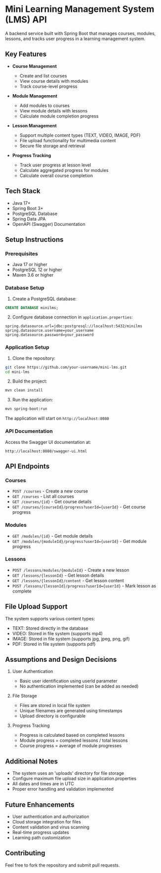 # Mini Learning Management System (LMS) API

A backend service built with Spring Boot that manages courses, modules, lessons, and tracks user progress in a learning management system.

## Key Features

- **Course Management**
  - Create and list courses
  - View course details with modules
  - Track course-level progress

- **Module Management**
  - Add modules to courses
  - View module details with lessons
  - Calculate module completion progress

- **Lesson Management**
  - Support multiple content types (TEXT, VIDEO, IMAGE, PDF)
  - File upload functionality for multimedia content
  - Secure file storage and retrieval

- **Progress Tracking**
  - Track user progress at lesson level
  - Calculate aggregated progress for modules
  - Calculate overall course completion

## Tech Stack

- Java 17+
- Spring Boot 3+
- PostgreSQL Database
- Spring Data JPA
- OpenAPI (Swagger) Documentation

## Setup Instructions

### Prerequisites

- Java 17 or higher
- PostgreSQL 12 or higher
- Maven 3.6 or higher

### Database Setup

1. Create a PostgreSQL database:
```sql
CREATE DATABASE minilms;
```

2. Configure database connection in `application.properties`:
```properties
spring.datasource.url=jdbc:postgresql://localhost:5432/minilms
spring.datasource.username=your_username
spring.datasource.password=your_password
```

### Application Setup

1. Clone the repository:
```bash
git clone https://github.com/your-username/mini-lms.git
cd mini-lms
```

2. Build the project:
```bash
mvn clean install
```

3. Run the application:
```bash
mvn spring-boot:run
```

The application will start on `http://localhost:8080`

### API Documentation

Access the Swagger UI documentation at:
```
http://localhost:8080/swagger-ui.html
```

## API Endpoints

### Courses
- `POST /courses` - Create a new course
- `GET /courses` - List all courses
- `GET /courses/{id}` - Get course details
- `GET /courses/{courseId}/progress?userId={userId}` - Get course progress

### Modules
- `GET /modules/{id}` - Get module details
- `GET /modules/{moduleId}/progress?userId={userId}` - Get module progress

### Lessons
- `POST /lessons/modules/{moduleId}` - Create a new lesson
- `GET /lessons/{lessonId}` - Get lesson details
- `GET /lessons/{lessonId}/content` - Get lesson content
- `POST /lessons/{lessonId}/progress?userId={userId}` - Mark lesson as complete

## File Upload Support

The system supports various content types:
- TEXT: Stored directly in the database
- VIDEO: Stored in file system (supports mp4)
- IMAGE: Stored in file system (supports jpg, jpeg, png, gif)
- PDF: Stored in file system (supports pdf)

## Assumptions and Design Decisions

1. User Authentication
   - Basic user identification using userId parameter
   - No authentication implemented (can be added as needed)

2. File Storage
   - Files are stored in local file system
   - Unique filenames are generated using timestamps
   - Upload directory is configurable

3. Progress Tracking
   - Progress is calculated based on completed lessons
   - Module progress = completed lessons / total lessons
   - Course progress = average of module progresses

## Additional Notes

- The system uses an 'uploads' directory for file storage
- Configure maximum file upload size in application.properties
- All dates and times are in UTC
- Proper error handling and validation implemented

## Future Enhancements

- User authentication and authorization
- Cloud storage integration for files
- Content validation and virus scanning
- Real-time progress updates
- Learning path customization

## Contributing

Feel free to fork the repository and submit pull requests.
